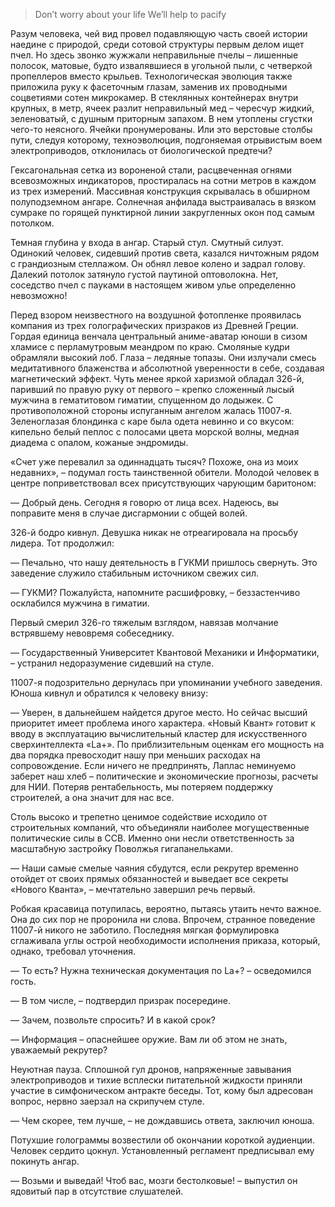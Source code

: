 > Don’t worry about your life We’ll help to pacify

Разум человека, чей вид провел подавляющую часть своей истории наедине с природой, среди сотовой структуры первым делом ищет пчел. Но здесь звонко жужжали неправильные пчелы – лишенные полосок, матовые, будто извалявшиеся в угольной пыли, с четверкой пропеллеров вместо крыльев. Технологическая эволюция также приложила руку к фасеточным глазам, заменив их проводными соцветиями сотен микрокамер. В стеклянных контейнерах внутри крупных, в метр, ячеек разлит неправильный мед – чересчур жидкий, зеленоватый, с душным приторным запахом. В нем утоплены сгустки чего-то неясного. Ячейки пронумерованы. Или это верстовые столбы пути, следуя которому, техноэволюция, подгоняемая отрывистым воем электроприводов, отклонилась от биологической предтечи?

Гексагональная сетка из вороненой стали, расцвеченная огнями всевозможных индикаторов, простиралась на сотни метров в каждом из трех измерений. Массивная конструкция скрывалась в обширном полуподземном ангаре. Солнечная анфилада выстраивалась в вязком сумраке по горящей пунктирной линии закругленных окон под самым потолком.

Темная глубина у входа в ангар. Старый стул. Смутный силуэт. Одинокий человек, сидевший против света, казался ничтожным рядом с грандиозным стеллажом. Он обнял левое колено и задрал голову. Далекий потолок затянуло густой паутиной оптоволокна. Нет, соседство пчел с пауками в настоящем живом улье определенно невозможно!

Перед взором неизвестного на воздушной фотопленке проявилась компания из трех голографических призраков из Древней Греции. Гордая единица венчала центральный аниме-аватар юноши в сизом хламисе с перламутровым меандром по краю. Смоляные кудри обрамляли высокий лоб. Глаза – ледяные топазы. Они излучали смесь медитативного блаженства и абсолютной уверенности в себе, создавая магнетический эффект. Чуть менее яркой харизмой обладал 326-й, паривший по правую руку от первого – крепко сложенный лысый мужчина в гематитовом гиматии, спущенном до лодыжек. С противоположной стороны испуганным ангелом жалась 11007-я. Зеленоглазая блондинка с каре была одета невинно и со вкусом: кипельно белый пеплос с полосами цвета морской волны, медная диадема с опалом, кожаные эндромиды.

«Счет уже перевалил за одиннадцать тысяч? Похоже, она из моих недавних», – подумал гость таинственной обители. Молодой человек в центре поприветствовал всех присутствующих чарующим баритоном:

— Добрый день. Сегодня я говорю от лица всех. Надеюсь, вы поправите меня в случае дисгармонии с общей волей.

326-й бодро кивнул. Девушка никак не отреагировала на просьбу лидера. Тот продолжил:

— Печально, что нашу деятельность в ГУКМИ пришлось свернуть. Это заведение служило стабильным источником свежих сил.

— ГУКМИ? Пожалуйста, напомните расшифровку, – беззастенчиво осклабился мужчина в гиматии.

Первый смерил 326-го тяжелым взглядом, навязав молчание встрявшему невовремя собеседнику.

— Государственный Университет Квантовой Механики и Информатики, – устранил недоразумение сидевший на стуле.

11007-я подозрительно дернулась при упоминании учебного заведения. Юноша кивнул и обратился к человеку внизу:

— Уверен, в дальнейшем найдется другое место. Но сейчас высший приоритет имеет проблема иного характера. «Новый Квант» готовит к вводу в эксплуатацию вычислительный кластер для искусственного сверхинтеллекта «La+». По приблизительным оценкам его мощность на два порядка превосходит нашу при меньших расходах на сопровождение. Если ничего не предпринять, Лаплас неминуемо заберет наш хлеб – политические и экономические прогнозы, расчеты для НИИ. Потеряв рентабельность, мы потеряем поддержку строителей, а она значит для нас все.

Столь высоко и трепетно ценимое содействие исходило от строительных компаний, что объединяли наиболее могущественные политические силы в ССВ. Именно они несли ответственность за масштабную застройку Поволжья гигапанельками.

— Наши самые смелые чаяния сбудутся, если рекрутер временно отойдет от своих прямых обязанностей и выведает все секреты «Нового Кванта», – мечтательно завершил речь первый.

Робкая красавица потупилась, вероятно, пытаясь утаить нечто важное. Она до сих пор не проронила ни слова. Впрочем, странное поведение 11007-й никого не заботило. Последняя мягкая формулировка сглаживала углы острой необходимости исполнения приказа, который, однако, требовал уточнения.

— То есть? Нужна техническая документация по La+? – осведомился гость.

— В том числе, – подтвердил призрак посередине.

— Зачем, позвольте спросить? И в какой срок?

— Информация – опаснейшее оружие. Вам ли об этом не знать, уважаемый рекрутер?

Неуютная пауза. Сплошной гул дронов, напряженные завывания электроприводов и тихие всплески питательной жидкости приняли участие в симфоническом антракте беседы. Тот, кому был адресован вопрос, нервно заерзал на скрипучем стуле.

— Чем скорее, тем лучше, – не дождавшись ответа, заключил юноша.

Потухшие голограммы возвестили об окончании короткой аудиенции. Человек сердито цокнул. Установленный регламент предписывал ему покинуть ангар.

— Возьми и выведай! Чтоб вас, мозги бестолковые! – выпустил он ядовитый пар в отсутствие слушателей.